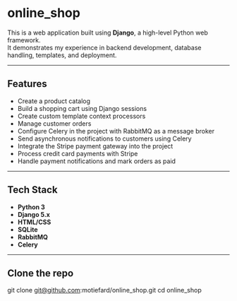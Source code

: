 # online_shop

This is a web application built using **Django**, a high-level Python web framework.  
It demonstrates my experience in backend development, database handling, templates, and deployment.

---

## Features

- Create a product catalog
- Build a shopping cart using Django sessions
- Create custom template context processors
- Manage customer orders
- Configure Celery in the project with RabbitMQ as a message broker
- Send asynchronous notifications to customers using Celery
- Integrate the Stripe payment gateway into the project
- Process credit card payments with Stripe
- Handle payment notifications and mark orders as paid


---

## Tech Stack

- **Python 3**
- **Django 5.x**
- **HTML/CSS**
- **SQLite**
- **RabbitMQ**
- **Celery**

---

## Clone the repo

git clone git@github.com:motiefard/online_shop.git
cd online_shop
